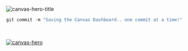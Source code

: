 ![canvas-hero-title](https://media.giphy.com/media/1r8YIXbhk33SJ6s1Sr/giphy.gif)

```javascript
git commit -m "Saving the Canvas Dashboard.. one commit at a time!"
```

</br>

[![canvas-hero](https://media.giphy.com/media/8r2BUb1CT7asdZgkV7/giphy.gif)](https://github.com/Infinite-Actuary/CanvasHero/raw/master/web-ext/web-ext-artifacts/canvas_hero.xpi)
